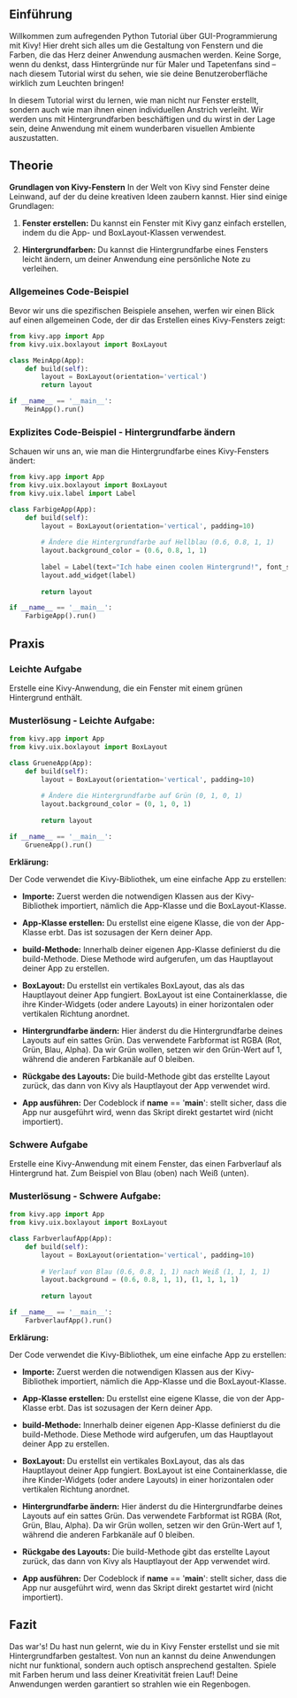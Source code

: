 ## Einführung
Willkommen zum aufregenden Python Tutorial über GUI-Programmierung mit Kivy! Hier dreht sich alles um die Gestaltung von Fenstern und die Farben, die das Herz deiner Anwendung ausmachen werden. Keine Sorge, wenn du denkst, dass Hintergründe nur für Maler und Tapetenfans sind – nach diesem Tutorial wirst du sehen, wie sie deine Benutzeroberfläche wirklich zum Leuchten bringen!

In diesem Tutorial wirst du lernen, wie man nicht nur Fenster erstellt, sondern auch wie man ihnen einen individuellen Anstrich verleiht. Wir werden uns mit Hintergrundfarben beschäftigen und du wirst in der Lage sein, deine Anwendung mit einem wunderbaren visuellen Ambiente auszustatten.

## Theorie
**Grundlagen von Kivy-Fenstern**
In der Welt von Kivy sind Fenster deine Leinwand, auf der du deine kreativen Ideen zaubern kannst. Hier sind einige Grundlagen:
1. **Fenster erstellen:** Du kannst ein Fenster mit Kivy ganz einfach erstellen, indem du die App- und BoxLayout-Klassen verwendest.

2. **Hintergrundfarben:** Du kannst die Hintergrundfarbe eines Fensters leicht ändern, um deiner Anwendung eine persönliche Note zu verleihen.

### Allgemeines Code-Beispiel
Bevor wir uns die spezifischen Beispiele ansehen, werfen wir einen Blick auf einen allgemeinen Code, der dir das Erstellen eines Kivy-Fensters zeigt:

```python
from kivy.app import App
from kivy.uix.boxlayout import BoxLayout

class MeinApp(App):
    def build(self):
        layout = BoxLayout(orientation='vertical')
        return layout

if __name__ == '__main__':
    MeinApp().run()
```
### Explizites Code-Beispiel - Hintergrundfarbe ändern
Schauen wir uns an, wie man die Hintergrundfarbe eines Kivy-Fensters ändert:

```python
from kivy.app import App
from kivy.uix.boxlayout import BoxLayout
from kivy.uix.label import Label

class FarbigeApp(App):
    def build(self):
        layout = BoxLayout(orientation='vertical', padding=10)
        
        # Ändere die Hintergrundfarbe auf Hellblau (0.6, 0.8, 1, 1)
        layout.background_color = (0.6, 0.8, 1, 1)
        
        label = Label(text="Ich habe einen coolen Hintergrund!", font_size=20)
        layout.add_widget(label)
        
        return layout

if __name__ == '__main__':
    FarbigeApp().run()
```
## Praxis
### Leichte Aufgabe
Erstelle eine Kivy-Anwendung, die ein Fenster mit einem grünen Hintergrund enthält.

### Musterlösung - Leichte Aufgabe:

```python
from kivy.app import App
from kivy.uix.boxlayout import BoxLayout

class GrueneApp(App):
    def build(self):
        layout = BoxLayout(orientation='vertical', padding=10)
        
        # Ändere die Hintergrundfarbe auf Grün (0, 1, 0, 1)
        layout.background_color = (0, 1, 0, 1)
        
        return layout

if __name__ == '__main__':
    GrueneApp().run()
```
**Erklärung:**

   Der Code verwendet die Kivy-Bibliothek, um eine einfache App zu erstellen:

   * **Importe:** Zuerst werden die notwendigen Klassen aus der Kivy-Bibliothek importiert, nämlich die App-Klasse und die BoxLayout-Klasse.

   * **App-Klasse erstellen:** Du erstellst eine eigene Klasse, die von der App-Klasse erbt. Das ist sozusagen der Kern deiner App.

   * **build-Methode:** Innerhalb deiner eigenen App-Klasse definierst du die build-Methode. Diese Methode wird aufgerufen, um das Hauptlayout deiner App 
       zu erstellen.

   * **BoxLayout:** Du erstellst ein vertikales BoxLayout, das als das Hauptlayout deiner App fungiert. BoxLayout ist eine Containerklasse, die ihre 
       Kinder-Widgets (oder andere Layouts) in einer horizontalen oder vertikalen Richtung anordnet.

   * **Hintergrundfarbe ändern:** Hier änderst du die Hintergrundfarbe deines Layouts auf ein sattes Grün. Das verwendete Farbformat ist RGBA (Rot, Grün, 
     Blau, Alpha). Da wir Grün wollen, setzen wir den Grün-Wert auf 1, während die anderen Farbkanäle auf 0 bleiben.

   * **Rückgabe des Layouts:** Die build-Methode gibt das erstellte Layout zurück, das dann von Kivy als Hauptlayout der App verwendet wird.

   * **App ausführen:** Der Codeblock if __name__ == '__main__': stellt sicher, dass die App nur ausgeführt wird, wenn das Skript direkt gestartet wird 
    (nicht importiert).

### Schwere Aufgabe
Erstelle eine Kivy-Anwendung mit einem Fenster, das einen Farbverlauf als Hintergrund hat. Zum Beispiel von Blau (oben) nach Weiß (unten).

### Musterlösung - Schwere Aufgabe:
```python
from kivy.app import App
from kivy.uix.boxlayout import BoxLayout

class FarbverlaufApp(App):
    def build(self):
        layout = BoxLayout(orientation='vertical', padding=10)
        
        # Verlauf von Blau (0.6, 0.8, 1, 1) nach Weiß (1, 1, 1, 1)
        layout.background = (0.6, 0.8, 1, 1), (1, 1, 1, 1)
        
        return layout

if __name__ == '__main__':
    FarbverlaufApp().run()
```
**Erklärung:**

   Der Code verwendet die Kivy-Bibliothek, um eine einfache App zu erstellen:

   * **Importe:** Zuerst werden die notwendigen Klassen aus der Kivy-Bibliothek importiert, nämlich die App-Klasse und die BoxLayout-Klasse.

   * **App-Klasse erstellen:** Du erstellst eine eigene Klasse, die von der App-Klasse erbt. Das ist sozusagen der Kern deiner App.

   * **build-Methode:** Innerhalb deiner eigenen App-Klasse definierst du die build-Methode. Diese Methode wird aufgerufen, um das Hauptlayout deiner App 
       zu erstellen.

   * **BoxLayout:** Du erstellst ein vertikales BoxLayout, das als das Hauptlayout deiner App fungiert. BoxLayout ist eine Containerklasse, die ihre 
       Kinder-Widgets (oder andere Layouts) in einer horizontalen oder vertikalen Richtung anordnet.

   * **Hintergrundfarbe ändern:** Hier änderst du die Hintergrundfarbe deines Layouts auf ein sattes Grün. Das verwendete Farbformat ist RGBA (Rot, Grün, 
       Blau, Alpha). Da wir Grün wollen, setzen wir den Grün-Wert auf 1, während die anderen Farbkanäle auf 0 bleiben.

   * **Rückgabe des Layouts:** Die build-Methode gibt das erstellte Layout zurück, das dann von Kivy als Hauptlayout der App verwendet wird.

   * **App ausführen:** Der Codeblock if __name__ == '__main__': stellt sicher, dass die App nur ausgeführt wird, wenn das Skript direkt gestartet wird 
      (nicht importiert).

## Fazit
Das war's! Du hast nun gelernt, wie du in Kivy Fenster erstellst und sie mit Hintergrundfarben gestaltest. Von nun an kannst du deine Anwendungen nicht nur funktional, sondern auch optisch ansprechend gestalten. Spiele mit Farben herum und lass deiner Kreativität freien Lauf! Deine Anwendungen werden garantiert so strahlen wie ein Regenbogen.
